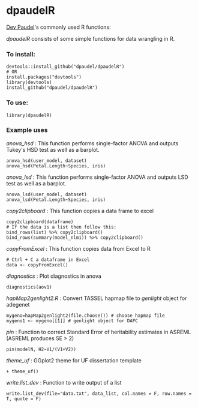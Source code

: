 # dpaudelR
[Dev Paudel](https://dpaudel.github.io/)'s commonly used R functions:

_dpaudelR_ consists of some simple functions for data wrangling in R.

### To install:

```
devtools::install_github("dpaudel/dpaudelR") 
# OR
install.packages("devtools")
library(devtools)
install_github("dpaudel/dpaudelR") 
```

### To use:

```
library(dpaudelR)
```

### Example uses

_anova_hsd_ : This function performs single-factor ANOVA and outputs Tukey's HSD test as well as a barplot.

```
anova_hsd(user_model, dataset)
anova_hsd(Petal.Length~Species, iris)
```

_anova_lsd_ : This function performs single-factor ANOVA and outputs LSD test as well as a barplot.

```
anova_lsd(user_model, dataset)
anova_lsd(Petal.Length~Species, iris)
```


_copy2clipboard_ : This function copies a data frame to excel

```
copy2clipboard(dataframe)
# If the data is a list then follow this:
bind_rows(list) %>% copy2clipboard()
bind_rows(summary(model_nlm1)) %>% copy2clipboard()
```

_copyFromExcel_ : This function copies data from Excel to R

```
# Ctrl + C a dataframe in Excel
data <- copyFromExcel()
```

_diagnostics_ : Plot diagnostics in anova

```
diagnostics(aov1)
```

_hapMap2genlight2.R_ : Convert TASSEL hapmap file to _genlight_ object for adegenet

```
mygeno=hapMap2genlight2(file.choose()) # choose hapmap file
mygeno1 <- mygeno[[1]] # genlight object for DAPC
```

_pin_ : Function to correct Standard Error of heritability estimates in ASREML (ASREML produces SE > 2)

```
pin(modelN, H2~V1/(V1+V2))
```

_theme_uf_ : GGplot2 theme for UF dissertation template

```
+ theme_uf()
```

_write.list_dev_ : Function to write output of a list 

```
write.list_dev(file="data.txt", data_list, col.names = F, row.names = T, quote = F)
```

